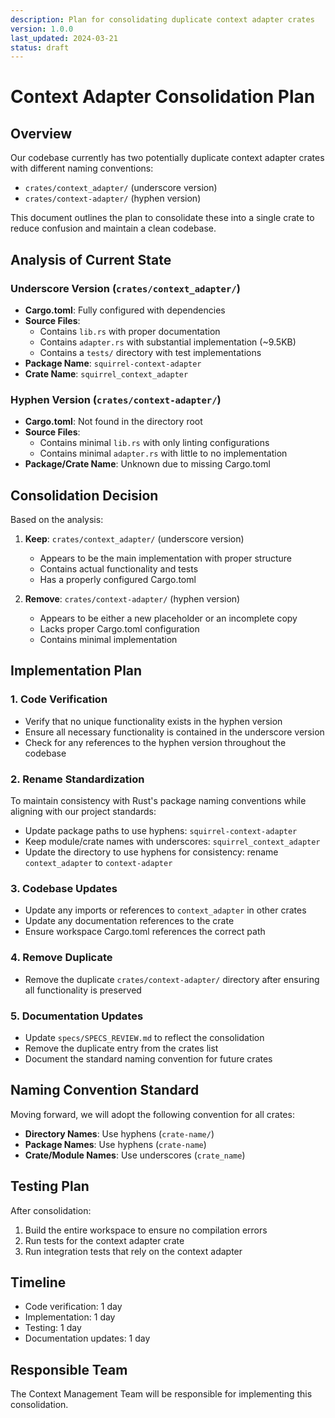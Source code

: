 ```yaml
---
description: Plan for consolidating duplicate context adapter crates
version: 1.0.0
last_updated: 2024-03-21
status: draft
---
```


# Context Adapter Consolidation Plan

## Overview

Our codebase currently has two potentially duplicate context adapter crates with different naming conventions:
- `crates/context_adapter/` (underscore version)
- `crates/context-adapter/` (hyphen version)

This document outlines the plan to consolidate these into a single crate to reduce confusion and maintain a clean codebase.

## Analysis of Current State

### Underscore Version (`crates/context_adapter/`)
- **Cargo.toml**: Fully configured with dependencies
- **Source Files**: 
  - Contains `lib.rs` with proper documentation
  - Contains `adapter.rs` with substantial implementation (~9.5KB)
  - Contains a `tests/` directory with test implementations
- **Package Name**: `squirrel-context-adapter`
- **Crate Name**: `squirrel_context_adapter`

### Hyphen Version (`crates/context-adapter/`)
- **Cargo.toml**: Not found in the directory root
- **Source Files**:
  - Contains minimal `lib.rs` with only linting configurations
  - Contains minimal `adapter.rs` with little to no implementation
- **Package/Crate Name**: Unknown due to missing Cargo.toml

## Consolidation Decision

Based on the analysis:

1. **Keep**: `crates/context_adapter/` (underscore version)
   - Appears to be the main implementation with proper structure
   - Contains actual functionality and tests
   - Has a properly configured Cargo.toml

2. **Remove**: `crates/context-adapter/` (hyphen version)
   - Appears to be either a new placeholder or an incomplete copy
   - Lacks proper Cargo.toml configuration
   - Contains minimal implementation

## Implementation Plan

### 1. Code Verification

- Verify that no unique functionality exists in the hyphen version
- Ensure all necessary functionality is contained in the underscore version
- Check for any references to the hyphen version throughout the codebase

### 2. Rename Standardization

To maintain consistency with Rust's package naming conventions while aligning with our project standards:

- Update package paths to use hyphens: `squirrel-context-adapter`
- Keep module/crate names with underscores: `squirrel_context_adapter`
- Update the directory to use hyphens for consistency: rename `context_adapter` to `context-adapter`

### 3. Codebase Updates

- Update any imports or references to `context_adapter` in other crates
- Update any documentation references to the crate
- Ensure workspace Cargo.toml references the correct path

### 4. Remove Duplicate

- Remove the duplicate `crates/context-adapter/` directory after ensuring all functionality is preserved

### 5. Documentation Updates

- Update `specs/SPECS_REVIEW.md` to reflect the consolidation
- Remove the duplicate entry from the crates list
- Document the standard naming convention for future crates

## Naming Convention Standard

Moving forward, we will adopt the following convention for all crates:

- **Directory Names**: Use hyphens (`crate-name/`)
- **Package Names**: Use hyphens (`crate-name`)
- **Crate/Module Names**: Use underscores (`crate_name`)

## Testing Plan

After consolidation:

1. Build the entire workspace to ensure no compilation errors
2. Run tests for the context adapter crate
3. Run integration tests that rely on the context adapter

## Timeline

- Code verification: 1 day
- Implementation: 1 day
- Testing: 1 day
- Documentation updates: 1 day

## Responsible Team

The Context Management Team will be responsible for implementing this consolidation. 